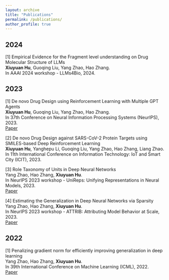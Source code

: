 ```yaml
---
layout: archive
title: "Publications"
permalink: /publications/
author_profile: true
---
```


## 2024

[1] Empirical Evidence for the Fragment level understanding on Drug Molecular Structure of LLMs  
**Xiuyuan Hu**, Guoqing Liu, Yang Zhao, Hao Zhang.  
In AAAI 2024 workshop - LLMs4Bio, 2024.

## 2023

[1] De novo Drug Design using Reinforcement Learning with Multiple GPT Agents  
**Xiuyuan Hu**, Guoqing Liu, Yang Zhao, Hao Zhang.  
In 37th Conference on Neural Information Processing Systems (NeurIPS), 2023.  
[Paper](https://arxiv.org/abs/2401.06155)

[2] De novo Drug Design against SARS-CoV-2 Protein Targets using SMILES-based Deep Reinforcement Learning  
**Xiuyuan Hu**, Yanghepu Li, Guoqing Liu, Yang Zhao, Hao Zhang, Liang Zhao.  
In 11th International Conference on Information Technology: IoT and Smart City (ICIT), 2023.

[3] Role Taxonomy of Units in Deep Neural Networks  
Yang Zhao, Hao Zhang, **Xiuyuan Hu**.  
In NeurIPS 2023 workshop - UniReps: Unifying Representations in Neural Models, 2023.  
[Paper](https://arxiv.org/abs/2011.00789)

[4] Estimating the Generalization in Deep Neural Networks via Sparsity  
Yang Zhao, Hao Zhang, **Xiuyuan Hu**.  
In NeurIPS 2023 workshop - ATTRIB: Attributing Model Behavior at Scale, 2023.  
[Paper](https://arxiv.org/abs/2104.00851)

## 2022

[1] Penalizing gradient norm for efficiently improving generalization in deep learning  
Yang Zhao, Hao Zhang, **Xiuyuan Hu**.  
In 39th International Conference on Machine Learning (ICML), 2022.  
[Paper](https://arxiv.org/abs/2202.03599)
